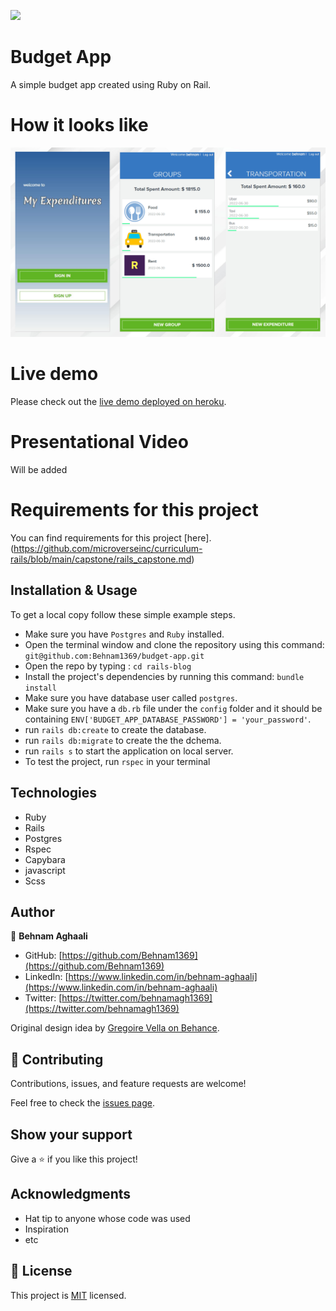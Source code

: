  

![](https://img.shields.io/badge/Microverse-blueviolet)

# Budget App

A simple budget app created using Ruby on Rail.

# How it looks like

![SCreenshot](./budget-app.jpg)

# Live demo 

Please check out the [live demo deployed on heroku](https://myexpenditures.herokuapp.com/). 

# Presentational Video 

Will be added
<!-- [![IMAGE THUMBNAIL](./ThumbnailVideo.png)](https://www.youtube.com/watch?v=omVAGb6t2aY) -->

# Requirements for this project

You can find requirements for this project [here].(https://github.com/microverseinc/curriculum-rails/blob/main/capstone/rails_capstone.md)

## Installation & Usage

To get a local copy follow these simple example steps. 
- Make sure you have `Postgres` and `Ruby` installed. 
- Open the terminal window and clone the repository using this command: `git@github.com:Behnam1369/budget-app.git` 
- Open the repo by typing : `cd rails-blog`
- Install the project's dependencies by running this command: `bundle install` 
- Make sure you have database user called `postgres`.
- Make sure you have a `db.rb` file under the `config` folder and it should be containing `ENV['BUDGET_APP_DATABASE_PASSWORD'] = 'your_password'`.
- run `rails db:create` to create the database.
- run `rails db:migrate` to create the the dchema. 
- run `rails s` to start the application on local server. 
- To test the project, run `rspec` in your terminal 

## Technologies

- Ruby
- Rails 
- Postgres 
- Rspec
- Capybara
- javascript
- Scss


## Author


👤 **Behnam Aghaali**

- GitHub: [https://github.com/Behnam1369](https://github.com/Behnam1369)
- LinkedIn: [https://www.linkedin.com/in/behnam-aghaali](https://www.linkedin.com/in/behnam-aghaali)
- Twitter: [https://twitter.com/behnamagh1369](https://twitter.com/behnamagh1369)

Original design idea by [Gregoire Vella on Behance](https://www.behance.net/gregoirevella).


## 🤝 Contributing

Contributions, issues, and feature requests are welcome!

Feel free to check the [issues page](https://github.com/Behnam1369/Catalog_of_my_things/issues).

## Show your support

Give a ⭐️ if you like this project!

## Acknowledgments

- Hat tip to anyone whose code was used
- Inspiration
- etc

## 📝 License

This project is [MIT](./LICENSE) licensed.
